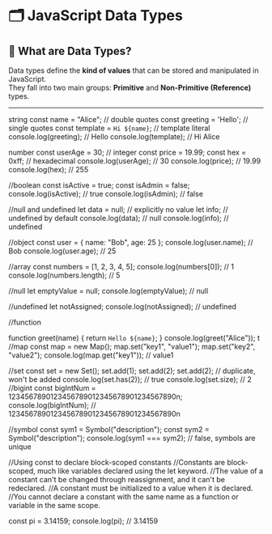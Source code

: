 # 🗂️ JavaScript Data Types

## 🔎 What are Data Types?
Data types define the **kind of values** that can be stored and manipulated in JavaScript.  
They fall into two main groups: **Primitive** and **Non-Primitive (Reference)** types.

---

string 
const name = "Alice";        // double quotes
const greeting = 'Hello';    // single quotes
const template = `Hi ${name}`; // template literal
console.log(greeting); // Hello
console.log(template); // Hi Alice

number
const userAge = 30; // integer
const price = 19.99;
const hex = 0xff; // hexadecimal
console.log(userAge); // 30
console.log(price); // 19.99
console.log(hex); // 255

//boolean
const isActive = true;
const isAdmin = false;
console.log(isActive); // true
console.log(isAdmin); // false

//null and undefined
let data = null; // explicitly no value
let info;        // undefined by default
console.log(data); // null
console.log(info); // undefined

//object
const user = { name: "Bob", age: 25 };
console.log(user.name); // Bob
console.log(user.age);  // 25

//array
const numbers = [1, 2, 3, 4, 5];
console.log(numbers[0]); // 1
console.log(numbers.length); // 5

//null 
let emptyValue = null;
console.log(emptyValue); // null

//undefined
let notAssigned;
console.log(notAssigned); // undefined

//function 

function greet(name) {
  return `Hello ${name}`;
}
console.log(greet("Alice"));
t
//map
const map = new Map();
map.set("key1", "value1");
map.set("key2", "value2");
console.log(map.get("key1")); // value1

//set
const set = new Set();
set.add(1);
set.add(2);
set.add(2); // duplicate, won't be added
console.log(set.has(2)); // true
console.log(set.size); // 2
//bigint
const bigIntNum = 1234567890123456789012345678901234567890n;
console.log(bigIntNum); // 1234567890123456789012345678901234567890n

//symbol
const sym1 = Symbol("description");
const sym2 = Symbol("description");
console.log(sym1 === sym2); // false, symbols are unique

//Using const to declare block-scoped constants
//Constants are block-scoped, much like variables declared using the let keyword.
//The value of a constant can't be changed through reassignment, and it can't be redeclared.
//A constant must be initialized to a value when it is declared.
//You cannot declare a constant with the same name as a function or variable in the same scope.

const pi = 3.14159;
console.log(pi); // 3.14159
